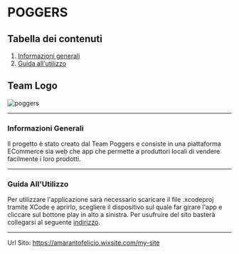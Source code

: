 # POGGERS
##  Tabella dei contenuti
1. [Informazioni generali](#Informazioni-Generali)
2. [Guida all'utilizzo](#Guida-Utilizzo)


## Team Logo
![poggers](https://user-images.githubusercontent.com/83781117/134762588-2759603b-e126-4773-b1ed-c976d1f63e53.gif)
***
### Informazioni Generali
Il progetto è stato creato dal Team Poggers e consiste in una piattaforma ECommerce sia web che app che permette a produttori locali di vendere facilmente i loro prodotti.
***
### Guida  All'Utilizzo
Per utilizzare l'applicazione sarà necessario scaricare il file .xcodeproj tramite XCode e aprirlo, scegliere il dispositivo sul quale far girare l'app e cliccare sul bottone play in alto a sinistra.
Per usufruire del sito basterà collegarsi al seguente [indirizzo](https://amarantofelicio.wixsite.com/my-site).
***
Url Sito: https://amarantofelicio.wixsite.com/my-site
